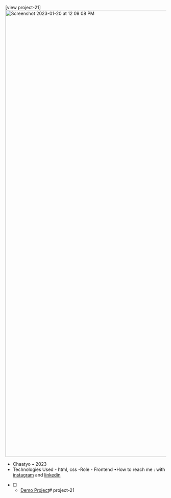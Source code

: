 [view project-21]<img width="1398" alt="Screenshot 2023-01-20 at 12 09 08 PM" src="https://user-images.githubusercontent.com/120978791/213796536-ad044f7c-3abd-4510-9358-2f49c8896858.png">
- Chaatyo • 2023
- Technologies Used - html, css 
-Role - Frontend
•How to reach me : with [instagram](https://www.instagram.com/erfan_hesaraki_web) and [linkedin](https://www.linkedin.com/in/erfan-hesaraki-)
- [ ] - [Demo Project](https://erfanhesaraki.github.io/project-21/)# project-21
